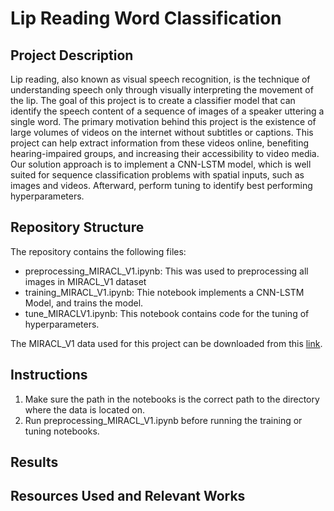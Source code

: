 # Lip Reading Word Classification 

## Project Description 
Lip reading, also known as visual speech recognition, is the technique of understanding speech only through visually interpreting the movement of the lip. The goal of this project is to create a classifier model that can identify the speech content of a sequence of images of a speaker uttering a single word. The primary motivation behind this project is the existence of large volumes of videos on the internet without subtitles or captions. This project can help extract information from these videos online, benefiting hearing-impaired groups, and increasing their accessibility to video media. Our solution approach is to implement a CNN-LSTM model, which is well suited for sequence classification problems with spatial inputs, such as images and videos. Afterward, perform tuning to identify best performing hyperparameters. 

## Repository Structure
The repository contains the following files: 
- preprocessing_MIRACL_V1.ipynb: This was used to preprocessing all images in MIRACL_V1 dataset 
- training_MIRACL_V1.ipynb: Thie notebook implements a CNN-LSTM Model, and trains the model. 
- tune_MIRACLV1.ipynb: This notebook contains code for the tuning of hyperparameters. 

The MIRACL_V1 data used for this project can be downloaded from this [link](https://sites.google.com/site/achrafbenhamadou/-datasets/miracl-vc1).


## Instructions 
1. Make sure the path in the notebooks is the correct path to the directory where the data is located on. 
2. Run preprocessing_MIRACL_V1.ipynb before running the training or tuning notebooks. 

## Results

## Resources Used and Relevant Works 
